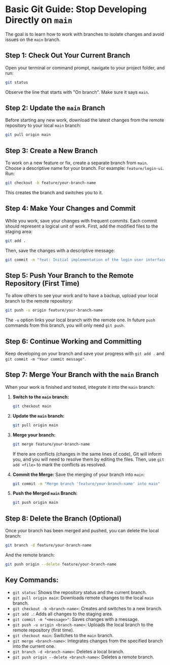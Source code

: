 # Basic Git Guide: Stop Developing Directly on `main`

The goal is to learn how to work with branches to isolate changes and avoid issues on the `main` branch.

## Step 1: Check Out Your Current Branch

Open your terminal or command prompt, navigate to your project folder, and run:

```bash
git status
```

Observe the line that starts with "On branch". Make sure it says `main`.

## Step 2: Update the `main` Branch

Before starting any new work, download the latest changes from the remote repository to your local `main` branch:

```bash
git pull origin main
```

## Step 3: Create a New Branch

To work on a new feature or fix, create a separate branch from `main`. Choose a descriptive name for your branch. For example: `feature/login-ui`. Run:

```bash
git checkout -b feature/your-branch-name
```

This creates the branch and switches you to it.

## Step 4: Make Your Changes and Commit

While you work, save your changes with frequent commits. Each commit should represent a logical unit of work. First, add the modified files to the staging area:

```bash
git add .
```

Then, save the changes with a descriptive message:

```bash
git commit -m "feat: Initial implementation of the login user interface"
```

## Step 5: Push Your Branch to the Remote Repository (First Time)

To allow others to see your work and to have a backup, upload your local branch to the remote repository:

```bash
git push -u origin feature/your-branch-name
```

The `-u` option links your local branch with the remote one. In future `push` commands from this branch, you will only need `git push`.

## Step 6: Continue Working and Committing

Keep developing on your branch and save your progress with `git add .` and `git commit -m "Your commit message"`.

## Step 7: Merge Your Branch with the `main` Branch

When your work is finished and tested, integrate it into the `main` branch:

1.  **Switch to the `main` branch:**

    ```bash
    git checkout main
    ```

2.  **Update the `main` branch:**

    ```bash
    git pull origin main
    ```

3.  **Merge your branch:**

    ```bash
    git merge feature/your-branch-name
    ```

    If there are conflicts (changes in the same lines of code), Git will inform you, and you will need to resolve them by editing the files. Then, use `git add <file>` to mark the conflicts as resolved.

4.  **Commit the Merge:** Save the merging of your branch into `main`:

    ```bash
    git commit -m "Merge branch 'feature/your-branch-name' into main"
    ```

5.  **Push the Merged `main` Branch:**

    ```bash
    git push origin main
    ```

## Step 8: Delete the Branch (Optional)

Once your branch has been merged and pushed, you can delete the local branch:

```bash
git branch -d feature/your-branch-name
```

And the remote branch:

```bash
git push origin --delete feature/your-branch-name
```

## Key Commands:

* `git status`: Shows the repository status and the current branch.
* `git pull origin main`: Downloads remote changes to the local `main` branch.
* `git checkout -b <branch-name>`: Creates and switches to a new branch.
* `git add .`: Adds all changes to the staging area.
* `git commit -m "<message>"`: Saves changes with a message.
* `git push -u origin <branch-name>`: Uploads the local branch to the remote repository (first time).
* `git checkout main`: Switches to the `main` branch.
* `git merge <branch-name>`: Integrates changes from the specified branch into the current one.
* `git branch -d <branch-name>`: Deletes a local branch.
* `git push origin --delete <branch-name>`: Deletes a remote branch.
